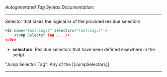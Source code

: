 <!-- THIS IS AN AUTOGENERATED FILE: Don't edit it directly, instead change the schema definition in the code itself. -->

_Autogenerated Tag Syntax Documentation:_

---
Selector that takes the logical or of the provided residue selectors

```xml
<Or name="(&string;)" selectors="(&string;)" >
    <Jump Selector Tag ... />
</Or>
```

-   **selectors**: Residue selectors that have been defined elsewhere in the script


"Jump Selector Tag": Any of the [[JumpSelectors]]

---

